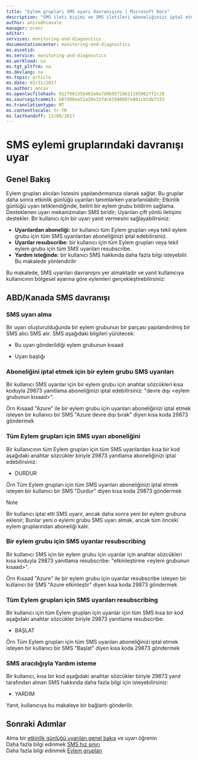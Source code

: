 ```yaml
---
title: "Eylem grupları SMS uyarı davranışını | Microsoft Docs"
description: "SMS ileti biçimi ve SMS iletileri aboneliğinizi iptal etmek için yanıt resubscribe veya Yardım isteyin."
author: anirudhcavale
manager: orenr
editor: 
services: monitoring-and-diagnostics
documentationcenter: monitoring-and-diagnostics
ms.assetid: 
ms.service: monitoring-and-diagnostics
ms.workload: na
ms.tgt_pltfrm: na
ms.devlang: na
ms.topic: article
ms.date: 03/31/2017
ms.author: ancav
ms.openlocfilehash: 012f001356463a8a7d9b95f186111959627f2c28
ms.sourcegitcommit: b07d06ea51a20e32fdc61980667e801cb5db7333
ms.translationtype: MT
ms.contentlocale: tr-TR
ms.lasthandoff: 12/08/2017
---
```

# <a name="sms-alert-behavior-in-action-groups"></a>SMS eylemi gruplarındaki davranışı uyar
## <a name="overview"></a>Genel Bakış ##
Eylem grupları alıcıları listesini yapılandırmanıza olanak sağlar. Bu gruplar daha sonra etkinlik günlüğü uyarıları tanımlarken yararlanılabilir; Etkinlik günlüğü uyarı tetiklendiğinde, belirli bir eylem grubu bildirim sağlama. Desteklenen uyarı mekanizmaları SMS biridir; Uyarıları çift yönlü iletişimi destekler. Bir kullanıcı için bir uyarı yanıt vermesini sağlayabilirsiniz:

- **Uyarılardan aboneliği:** bir kullanıcı tüm Eylem grupları veya tekil eylem grubu için tüm SMS uyarılardan aboneliğinizi iptal edebilirsiniz.  
- **Uyarılar resubscribe:** bir kullanıcı için tüm Eylem grupları veya tekil eylem grubu için tüm SMS uyarıları resubscribe.  
- **Yardım isteğinde:** bir kullanıcı SMS hakkında daha fazla bilgi isteyebilir. Bu makalede yönlendirilir

Bu makalede, SMS uyarıları davranışını yer almaktadır ve yanıt kullanıcıya kullanıcının bölgesel ayarına göre eylemleri gerçekleştirebilirsiniz:

## <a name="usacanada-sms-behavior"></a>ABD/Kanada SMS davranışı
### <a name="receiving-an-sms-alert"></a>SMS uyarı alma
Bir uyarı oluşturulduğunda bir eylem grubunun bir parçası yapılandırılmış bir SMS alıcı SMS alır. SMS aşağıdaki bilgileri yürütecek:
* Bu uyarı gönderildiği eylem grubunun kısaad
- Uyarı başlığı

### <a name="unsubscribing-from-sms-alerts-for-one-action-group"></a>Aboneliğini iptal etmek için bir eylem grubu SMS uyarıları
Bir kullanıcı SMS uyarılar için bir eylem grubu için anahtar sözcükleri kısa koduyla 29873 yanıtlama aboneliğinizi iptal edebilirsiniz: "devre dışı &lt;eylem grubunun kısaad&gt;".

Örn Kısaad "Azure" ile bir eylem grubu için uyarıları aboneliğinizi iptal etmek isteyen bir kullanıcı bir SMS "Azure devre dışı bırak" diyen kısa koda 29873 göndermek

### <a name="unsubscribing-from-sms-alerts-for-all-action-groups"></a>Tüm Eylem grupları için SMS uyarı aboneliğini
Bir kullanıcının tüm Eylem grupları için tüm SMS uyarılardan kısa bir kod aşağıdaki anahtar sözcükler biriyle 29873 yanıtlama aboneliğinizi iptal edebilirsiniz:
* DURDUR

Örn Tüm Eylem grupları için tüm SMS uyarıları aboneliğinizi iptal etmek isteyen bir kullanıcı bir SMS "Durdur" diyen kısa koda 29873 göndermek

>[!NOTE]
>Bir kullanıcı iptal etti SMS uyarır, ancak daha sonra yeni bir eylem grubuna eklenir; Bunlar yeni o eylemi grubu SMS uyarı almak, ancak tüm önceki eylem gruplarından aboneliği kalır.
>
>

### <a name="resubscribing-to-sms-alerts-for-one-action-group"></a>Bir eylem grubu için SMS uyarılar resubscribing
Bir kullanıcı SMS için bir eylem grubu için uyarılar için anahtar sözcükleri kısa koduyla 29873 yanıtlama resubscribe: "etkinleştirme &lt;eylem grubunun kısaad&gt;".

Örn Kısaad "Azure" ile bir eylem grubu için uyarılar resubscribe isteyen bir kullanıcı bir SMS "Azure etkinleştir" diyen kısa koda 29873 göndermek

### <a name="resubscribing-to-sms-alerts-for-all-action-groups"></a>Tüm Eylem grupları için SMS uyarıları resubscribing
Bir kullanıcı için tüm Eylem grupları için uyarılar için tüm SMS kısa bir kod aşağıdaki anahtar sözcükler biriyle 29873 yanıtlama resubscribe:

* BAŞLAT

Örn Tüm Eylem grupları için tüm SMS uyarıları aboneliğinizi iptal etmek isteyen bir kullanıcı bir SMS "Başlat" diyen kısa koda 29873 göndermek

### <a name="requesting-help-via-sms"></a>SMS aracılığıyla Yardım isteme
Bir kullanıcı, kısa bir kod aşağıdaki anahtar sözcükler biriyle 29873 yanıt tarafından alınan SMS hakkında daha fazla bilgi için isteyebilirsiniz:
* YARDIM

Yanıt, kullanıcıya bu makaleye bir bağlantı gönderilir.

## <a name="next-steps"></a>Sonraki Adımlar
Alma bir [etkinlik günlüğü uyarıları genel bakış](monitoring-overview-alerts.md) ve uyarı öğrenin  
Daha fazla bilgi edinmek [SMS hız sınırı](monitoring-alerts-rate-limiting.md)  
Daha fazla bilgi edinmek [Eylem grupları](monitoring-action-groups.md)
